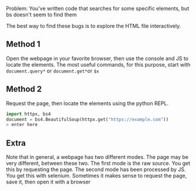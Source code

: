 Problem: You've written code that searches for some specific elements, but bs doesn't seem to find them

The best way to find these bugs is to explore the HTML file interactively.
## Method 1
Open the webpage in your favorite browser, then use the console and JS to locate the elements.
The most useful commands, for this purpose, start with `document.query*` or `document.get*`or `$x`
## Method 2
Request the page, then locate the elements using the python REPL.
```python
import httpx, bs4
document = bs4.BeautifulSoup(httpx.get("https://example.com"))
> enter here
```
## Extra
Note that in general, a webpage has two different modes. The page may be very different, between these two.
The first mode is the raw source. You get this by requesting the page.
The second mode has been processed by JS. You get this with selenium.
Sometimes it makes sense to request the page, save it, then open it with a browser
